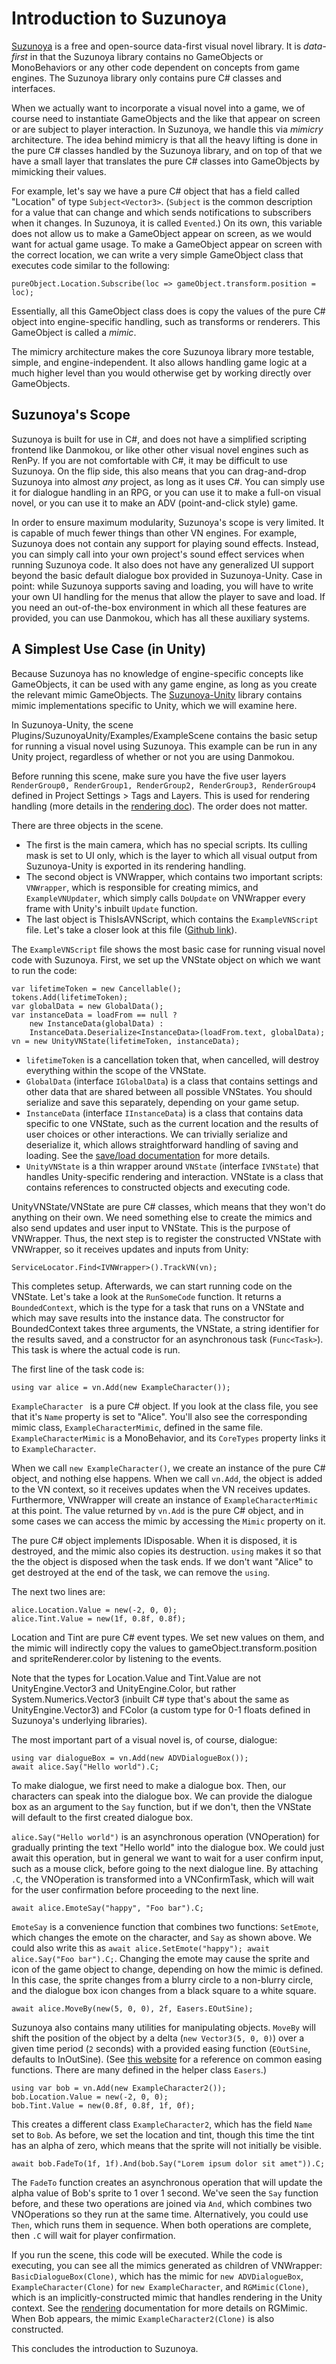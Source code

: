 # Introduction to Suzunoya

[Suzunoya](https://github.com/Bagoum/suzunoya) is a free and open-source data-first visual novel library. It is *data-first* in that the Suzunoya library contains no GameObjects or MonoBehaviors or any other code dependent on concepts from game engines. The Suzunoya library only contains pure C# classes and interfaces.

When we actually want to incorporate a visual novel into a game, we of course need to instantiate GameObjects and the like that appear on screen or are subject to player interaction. In Suzunoya, we handle this via *mimicry* architecture. The idea behind mimicry is that all the heavy lifting is done in the pure C# classes handled by the Suzunoya library, and on top of that we have a small layer that translates the pure C# classes into GameObjects by mimicking their values. 

For example, let's say we have a pure C# object that has a field called "Location" of type `Subject<Vector3>`. (`Subject` is the common description for a value that can change and which sends notifications to subscribers when it changes. In Suzunoya, it is called `Evented`.) On its own, this variable does not allow us to make a GameObject appear on screen, as we would want for actual game usage. To make a GameObject appear on screen with the correct location, we can write a very simple GameObject class that executes code similar to the following:

```
pureObject.Location.Subscribe(loc => gameObject.transform.position = loc);
```

Essentially, all this GameObject class does is copy the values of the pure C# object into engine-specific handling, such as transforms or renderers. This GameObject is called a *mimic*.

The mimicry architecture makes the core Suzunoya library more testable, simple, and engine-independent. It also allows handling game logic at a much higher level than you would otherwise get by working directly over GameObjects.

## Suzunoya's Scope

Suzunoya is built for use in C#, and does not have a simplified scripting frontend like Danmokou, or like other other visual novel engines such as RenPy. If you are not comfortable with C#, it may be difficult to use Suzunoya. On the flip side, this also means that you can drag-and-drop Suzunoya into almost *any* project, as long as it uses C#. You can simply use it for dialogue handling in an RPG, or you can use it to make a full-on visual novel, or you can use it to make an ADV (point-and-click style) game.

In order to ensure maximum modularity, Suzunoya's scope is very limited. It is capable of much fewer things than other VN engines. For example, Suzunoya does not contain any support for playing sound effects. Instead, you can simply call into your own project's sound effect services when running Suzunoya code. It also does not have any generalized UI support beyond the basic default dialogue box provided in Suzunoya-Unity. Case in point: while Suzunoya supports saving and loading, you will have to write your own UI handling for the menus that allow the player to save and load. If you need an out-of-the-box environment in which all these features are provided, you can use Danmokou, which has all these auxiliary systems.

## A Simplest Use Case (in Unity)

Because Suzunoya has no knowledge of engine-specific concepts like GameObjects, it can be used with any game engine, as long as you create the relevant mimic GameObjects. The [Suzunoya-Unity](https://github.com/Bagoum/suzunoya-unity) library contains mimic implementations specific to Unity, which we will examine here.

In Suzunoya-Unity, the scene Plugins/SuzunoyaUnity/Examples/ExampleScene contains the basic setup for running a visual novel using Suzunoya. This example can be run in any Unity project, regardless of whether or not you are using Danmokou.

Before running this scene, make sure you have the five user layers `RenderGroup0, RenderGroup1, RenderGroup2, RenderGroup3, RenderGroup4` defined in Project Settings > Tags and Layers. This is used for rendering handling (more details in the [rendering doc](rendering.md)). The order does not matter.

There are three objects in the scene. 

- The first is the main camera, which has no special scripts. Its culling mask is set to UI only, which is the layer to which all visual output from Suzunoya-Unity is exported in its rendering handling. 
- The second object is VNWrapper, which contains two important scripts: `VNWrapper`, which is responsible for creating mimics, and `ExampleVNUpdater`, which simply calls `DoUpdate` on VNWrapper every frame with Unity's inbuilt `Update` function.
- The last object is ThisIsAVNScript, which contains the `ExampleVNScript` file. Let's take a closer look at this file ([Github link](https://github.com/Bagoum/suzunoya-unity/blob/main/Plugins/SuzunoyaUnity/Examples/ExampleVNScript.cs)).

The `ExampleVNScript` file shows the most basic case for running visual novel code with Suzunoya. First, we set up the VNState object on which we want to run the code:

```
var lifetimeToken = new Cancellable();
tokens.Add(lifetimeToken);
var globalData = new GlobalData();
var instanceData = loadFrom == null ?
	new InstanceData(globalData) :
	InstanceData.Deserialize<InstanceData>(loadFrom.text, globalData);
vn = new UnityVNState(lifetimeToken, instanceData);
```

- `lifetimeToken` is a cancellation token that, when cancelled, will destroy everything within the scope of the VNState. 
- `GlobalData` (interface `IGlobalData`) is a class that contains settings and other data that are shared between all possible VNStates. You should serialize and save this separately, depending on your game setup.
- `InstanceData` (interface `IInstanceData`) is a class that contains data specific to one VNState, such as the current location and the results of user choices or other interactions. We can trivially serialize and deserialize it, which allows straightforward handling of saving and loading. See the [save/load documentation](saveload.md) for more details.
- `UnityVNState` is a thin wrapper around `VNState` (interface `IVNState`) that handles Unity-specific rendering and interaction. VNState is a class that contains references to constructed objects and executing code.

UnityVNState/VNState are pure C# classes, which means that they won't do anything on their own. We need something else to create the mimics and also send updates and user input to VNState.  This is the purpose of VNWrapper. Thus, the next step is to register the constructed VNState with VNWrapper, so it receives updates and inputs from Unity:

```
ServiceLocator.Find<IVNWrapper>().TrackVN(vn);
```

This completes setup. Afterwards, we can start running code on the VNState. Let's take a look at the `RunSomeCode` function. It returns a `BoundedContext`, which is the type for a task that runs on a VNState and which may save results into the instance data. The constructor for BoundedContext takes three arguments, the VNState, a string identifier for the results saved, and a constructor for an asynchronous task (`Func<Task>`). This task is where the actual code is run.

The first line of the task code is:

```
using var alice = vn.Add(new ExampleCharacter());
```

`ExampleCharacter ` is a pure C# object. If you look at the class file, you see that it's `Name` property is set to "Alice". You'll also see the corresponding mimic class, `ExampleCharacterMimic`, defined in the same file. `ExampleCharacterMimic` is a MonoBehavior, and its `CoreTypes` property links it to `ExampleCharacter`. 

When we call `new ExampleCharacter()`, we create an instance of the pure C# object, and nothing else happens. When we call `vn.Add`, the object is added to the VN context, so it receives updates when the VN receives updates. Furthermore, VNWrapper will create an instance of `ExampleCharacterMimic` at this point. The value returned by `vn.Add` is the pure C# object, and in some cases we can access the mimic by accessing the `Mimic` property on it.

The pure C# object implements IDisposable. When it is disposed, it is destroyed, and the mimic also copies its destruction. `using` makes it so that the the object is disposed when the task ends. If we don't want "Alice" to get destroyed at the end of the task, we can remove the `using`. 

The next two lines are:

```
alice.Location.Value = new(-2, 0, 0);
alice.Tint.Value = new(1f, 0.8f, 0.8f);
```

Location and Tint are pure C# event types. We set new values on them, and the mimic will indirectly copy the values to gameObject.transform.position and spriteRenderer.color by listening to the events.

Note that the types for Location.Value and Tint.Value are not UnityEngine.Vector3 and UnityEngine.Color, but rather System.Numerics.Vector3 (inbuilt C# type that's about the same as UnityEngine.Vector3) and FColor (a custom type for 0-1 floats defined in Suzunoya's underlying libraries).

The most important part of a visual novel is, of course, dialogue:

```
using var dialogueBox = vn.Add(new ADVDialogueBox());
await alice.Say("Hello world").C;
```

To make dialogue, we first need to make a dialogue box. Then, our characters can speak into the dialogue box. We can provide the dialogue box as an argument to the `Say` function, but if we don't, then the VNState will default to the first created dialogue box. 

`alice.Say("Hello world")` is an asynchronous operation (VNOperation) for gradually printing the text "Hello world" into the dialogue box. We could just await this operation, but in general we want to wait for a user confirm input, such as a mouse click, before going to the next dialogue line. By attaching `.C`, the VNOperation is transformed into a VNConfirmTask, which will wait for the user confirmation before proceeding to the next line.

```
await alice.EmoteSay("happy", "Foo bar").C;
```

`EmoteSay` is a convenience function that combines two functions: `SetEmote`, which changes the emote on the character, and `Say` as shown above. We could also write this as `await alice.SetEmote("happy"); await alice.Say("Foo bar").C;`. Changing the emote may cause the sprite and icon of the game object to change, depending on how the mimic is defined. In this case, the sprite changes from a blurry circle to a non-blurry circle, and the dialogue box icon changes from a black square to a white square.

```
await alice.MoveBy(new(5, 0, 0), 2f, Easers.EOutSine);
```

Suzunoya also contains many utilities for manipulating objects. `MoveBy` will shift the position of the object by a delta (`new Vector3(5, 0, 0)`) over a given time period (`2` seconds) with a provided easing function (`EOutSine`, defaults to InOutSine). (See [this website](https://easings.net/) for a reference on common easing functions. There are many defined in the helper class `Easers`.) 

```
using var bob = vn.Add(new ExampleCharacter2());
bob.Location.Value = new(-2, 0, 0);
bob.Tint.Value = new(0.8f, 0.8f, 1f, 0f);
```

This creates a different class `ExampleCharacter2`, which has the field `Name` set to `Bob`. As before, we set the location and tint, though this time the tint has an alpha of zero, which means that the sprite will not initially be visible.

```
await bob.FadeTo(1f, 1f).And(bob.Say("Lorem ipsum dolor sit amet")).C;
```

The `FadeTo` function creates an asynchronous operation that will update the alpha value of Bob's sprite to 1 over 1 second. We've seen the `Say` function before, and these two operations are joined via `And`, which combines two VNOperations so they run at the same time. Alternatively, you could use `Then`, which runs them in sequence. When both operations are complete, then `.C` will wait for player confirmation.

If you run the scene, this code will be executed. While the code is executing, you can see all the mimics generated as children of VNWrapper: `BasicDialogueBox(Clone)`, which has the mimic for `new ADVDialogueBox`, `ExampleCharacter(Clone)` for `new ExampleCharacter`, and `RGMimic(Clone)`, which is an implicitly-constructed mimic that handles rendering in the Unity context. See the [rendering](rendering.md) documentation for more details on RGMimic. When Bob appears, the mimic `ExampleCharacter2(Clone)` is also constructed.



This concludes the introduction to Suzunoya. 



